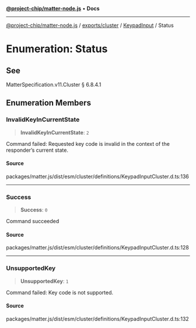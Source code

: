 [**@project-chip/matter-node.js**](../../../../../README.md) • **Docs**

***

[@project-chip/matter-node.js](../../../../../modules.md) / [exports/cluster](../../../README.md) / [KeypadInput](../README.md) / Status

# Enumeration: Status

## See

MatterSpecification.v11.Cluster § 6.8.4.1

## Enumeration Members

### InvalidKeyInCurrentState

> **InvalidKeyInCurrentState**: `2`

Command failed: Requested key code is invalid in the context of the responder’s current state.

#### Source

packages/matter.js/dist/esm/cluster/definitions/KeypadInputCluster.d.ts:136

***

### Success

> **Success**: `0`

Command succeeded

#### Source

packages/matter.js/dist/esm/cluster/definitions/KeypadInputCluster.d.ts:128

***

### UnsupportedKey

> **UnsupportedKey**: `1`

Command failed: Key code is not supported.

#### Source

packages/matter.js/dist/esm/cluster/definitions/KeypadInputCluster.d.ts:132
